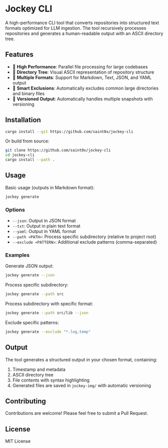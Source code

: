 # Jockey CLI

A high-performance CLI tool that converts repositories into structured text formats optimized for LLM ingestion. The tool recursively processes repositories and generates a human-readable output with an ASCII directory tree.

## Features

- 🚀 **High Performance**: Parallel file processing for large codebases
- 🌲 **Directory Tree**: Visual ASCII representation of repository structure
- 📄 **Multiple Formats**: Support for Markdown, Text, JSON, and YAML output
- 🎯 **Smart Exclusions**: Automatically excludes common large directories and binary files
- 📸 **Versioned Output**: Automatically handles multiple snapshots with versioning

## Installation

```bash
cargo install --git https://github.com/saint0x/jockey-cli
```

Or build from source:

```bash
git clone https://github.com/saint0x/jockey-cli
cd jockey-cli
cargo install --path .
```

## Usage

Basic usage (outputs in Markdown format):

```bash
jockey generate
```

### Options

- `--json`: Output in JSON format
- `--txt`: Output in plain text format
- `--yaml`: Output in YAML format
- `--path <PATH>`: Process specific subdirectory (relative to project root)
- `--exclude <PATTERN>`: Additional exclude patterns (comma-separated)

### Examples

Generate JSON output:
```bash
jockey generate --json
```

Process specific subdirectory:
```bash
jockey generate --path src
```

Process subdirectory with specific format:
```bash
jockey generate --path src/lib --json
```

Exclude specific patterns:
```bash
jockey generate --exclude "*.log,temp"
```

## Output

The tool generates a structured output in your chosen format, containing:

1. Timestamp and metadata
2. ASCII directory tree
3. File contents with syntax highlighting
4. Generated files are saved in `jockey-img/` with automatic versioning

## Contributing

Contributions are welcome! Please feel free to submit a Pull Request.

## License

MIT License 